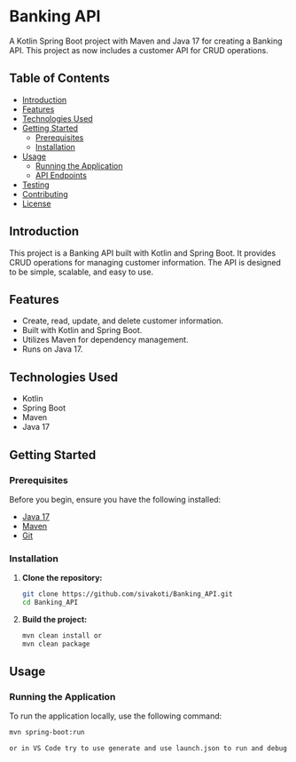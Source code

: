 # Banking API

A Kotlin Spring Boot project with Maven and Java 17 for creating a Banking API. This project as now includes a customer API for CRUD operations.

## Table of Contents

- [Introduction](#introduction)
- [Features](#features)
- [Technologies Used](#technologies-used)
- [Getting Started](#getting-started)
  - [Prerequisites](#prerequisites)
  - [Installation](#installation)
- [Usage](#usage)
  - [Running the Application](#running-the-application)
  - [API Endpoints](#api-endpoints)
- [Testing](#testing)
- [Contributing](#contributing)
- [License](#license)

## Introduction

This project is a Banking API built with Kotlin and Spring Boot. It provides CRUD operations for managing customer information. The API is designed to be simple, scalable, and easy to use.

## Features

- Create, read, update, and delete customer information.
- Built with Kotlin and Spring Boot.
- Utilizes Maven for dependency management.
- Runs on Java 17.

## Technologies Used

- Kotlin
- Spring Boot
- Maven
- Java 17

## Getting Started

### Prerequisites

Before you begin, ensure you have the following installed:

- [Java 17](https://www.oracle.com/java/technologies/javase-jdk17-downloads.html)
- [Maven](https://maven.apache.org/install.html)
- [Git](https://git-scm.com/book/en/v2/Getting-Started-Installing-Git)

### Installation

1. **Clone the repository:**

    ```sh
    git clone https://github.com/sivakoti/Banking_API.git
    cd Banking_API
    ```

2. **Build the project:**

    ```sh
    mvn clean install or
    mvn clean package
    ```

## Usage

### Running the Application

To run the application locally, use the following command:

```sh
mvn spring-boot:run

or in VS Code try to use generate and use launch.json to run and debug
